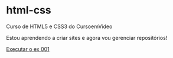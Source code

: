# html-css
 Curso de HTML5 e CSS3 do CursoemVideo

Estou aprendendo a criar sites e agora vou gerenciar repositórios!

<a href="https://rodrigommont.github.io/html-css/exercícios/EX001/index.html">Executar o ex 001